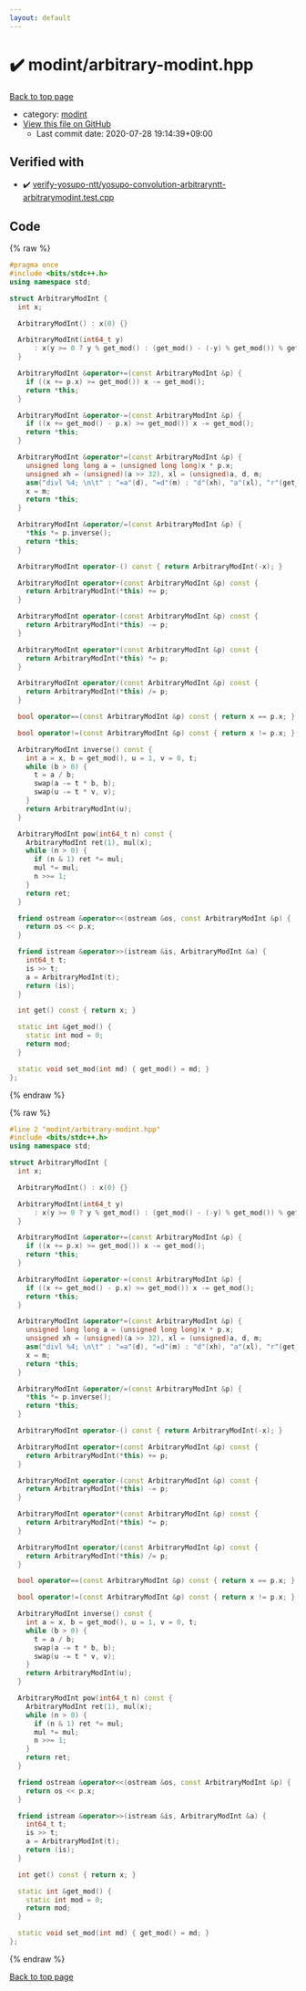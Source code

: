 ```yaml
---
layout: default
---
```


<!-- mathjax config similar to math.stackexchange -->
<script type="text/javascript" async
  src="https://cdnjs.cloudflare.com/ajax/libs/mathjax/2.7.5/MathJax.js?config=TeX-MML-AM_CHTML">
</script>
<script type="text/x-mathjax-config">
  MathJax.Hub.Config({
    TeX: { equationNumbers: { autoNumber: "AMS" }},
    tex2jax: {
      inlineMath: [ ['$','$'] ],
      processEscapes: true
    },
    "HTML-CSS": { matchFontHeight: false },
    displayAlign: "left",
    displayIndent: "2em"
  });
</script>

<script type="text/javascript" src="https://cdnjs.cloudflare.com/ajax/libs/jquery/3.4.1/jquery.min.js"></script>
<script src="https://cdn.jsdelivr.net/npm/jquery-balloon-js@1.1.2/jquery.balloon.min.js" integrity="sha256-ZEYs9VrgAeNuPvs15E39OsyOJaIkXEEt10fzxJ20+2I=" crossorigin="anonymous"></script>
<script type="text/javascript" src="../../assets/js/copy-button.js"></script>
<link rel="stylesheet" href="../../assets/css/copy-button.css" />


# :heavy_check_mark: modint/arbitrary-modint.hpp

<a href="../../index.html">Back to top page</a>

* category: <a href="../../index.html#fb97f878c938d7517d3d9f7de68146e9">modint</a>
* <a href="{{ site.github.repository_url }}/blob/master/modint/arbitrary-modint.hpp">View this file on GitHub</a>
    - Last commit date: 2020-07-28 19:14:39+09:00




## Verified with

* :heavy_check_mark: <a href="../../verify/verify-yosupo-ntt/yosupo-convolution-arbitraryntt-arbitrarymodint.test.cpp.html">verify-yosupo-ntt/yosupo-convolution-arbitraryntt-arbitrarymodint.test.cpp</a>


## Code

<a id="unbundled"></a>
{% raw %}
```cpp
#pragma once
#include <bits/stdc++.h>
using namespace std;

struct ArbitraryModInt {
  int x;

  ArbitraryModInt() : x(0) {}

  ArbitraryModInt(int64_t y)
      : x(y >= 0 ? y % get_mod() : (get_mod() - (-y) % get_mod()) % get_mod()) {
  }

  ArbitraryModInt &operator+=(const ArbitraryModInt &p) {
    if ((x += p.x) >= get_mod()) x -= get_mod();
    return *this;
  }

  ArbitraryModInt &operator-=(const ArbitraryModInt &p) {
    if ((x += get_mod() - p.x) >= get_mod()) x -= get_mod();
    return *this;
  }

  ArbitraryModInt &operator*=(const ArbitraryModInt &p) {
    unsigned long long a = (unsigned long long)x * p.x;
    unsigned xh = (unsigned)(a >> 32), xl = (unsigned)a, d, m;
    asm("divl %4; \n\t" : "=a"(d), "=d"(m) : "d"(xh), "a"(xl), "r"(get_mod()));
    x = m;
    return *this;
  }

  ArbitraryModInt &operator/=(const ArbitraryModInt &p) {
    *this *= p.inverse();
    return *this;
  }

  ArbitraryModInt operator-() const { return ArbitraryModInt(-x); }

  ArbitraryModInt operator+(const ArbitraryModInt &p) const {
    return ArbitraryModInt(*this) += p;
  }

  ArbitraryModInt operator-(const ArbitraryModInt &p) const {
    return ArbitraryModInt(*this) -= p;
  }

  ArbitraryModInt operator*(const ArbitraryModInt &p) const {
    return ArbitraryModInt(*this) *= p;
  }

  ArbitraryModInt operator/(const ArbitraryModInt &p) const {
    return ArbitraryModInt(*this) /= p;
  }

  bool operator==(const ArbitraryModInt &p) const { return x == p.x; }

  bool operator!=(const ArbitraryModInt &p) const { return x != p.x; }

  ArbitraryModInt inverse() const {
    int a = x, b = get_mod(), u = 1, v = 0, t;
    while (b > 0) {
      t = a / b;
      swap(a -= t * b, b);
      swap(u -= t * v, v);
    }
    return ArbitraryModInt(u);
  }

  ArbitraryModInt pow(int64_t n) const {
    ArbitraryModInt ret(1), mul(x);
    while (n > 0) {
      if (n & 1) ret *= mul;
      mul *= mul;
      n >>= 1;
    }
    return ret;
  }

  friend ostream &operator<<(ostream &os, const ArbitraryModInt &p) {
    return os << p.x;
  }

  friend istream &operator>>(istream &is, ArbitraryModInt &a) {
    int64_t t;
    is >> t;
    a = ArbitraryModInt(t);
    return (is);
  }

  int get() const { return x; }

  static int &get_mod() {
    static int mod = 0;
    return mod;
  }

  static void set_mod(int md) { get_mod() = md; }
};
```
{% endraw %}

<a id="bundled"></a>
{% raw %}
```cpp
#line 2 "modint/arbitrary-modint.hpp"
#include <bits/stdc++.h>
using namespace std;

struct ArbitraryModInt {
  int x;

  ArbitraryModInt() : x(0) {}

  ArbitraryModInt(int64_t y)
      : x(y >= 0 ? y % get_mod() : (get_mod() - (-y) % get_mod()) % get_mod()) {
  }

  ArbitraryModInt &operator+=(const ArbitraryModInt &p) {
    if ((x += p.x) >= get_mod()) x -= get_mod();
    return *this;
  }

  ArbitraryModInt &operator-=(const ArbitraryModInt &p) {
    if ((x += get_mod() - p.x) >= get_mod()) x -= get_mod();
    return *this;
  }

  ArbitraryModInt &operator*=(const ArbitraryModInt &p) {
    unsigned long long a = (unsigned long long)x * p.x;
    unsigned xh = (unsigned)(a >> 32), xl = (unsigned)a, d, m;
    asm("divl %4; \n\t" : "=a"(d), "=d"(m) : "d"(xh), "a"(xl), "r"(get_mod()));
    x = m;
    return *this;
  }

  ArbitraryModInt &operator/=(const ArbitraryModInt &p) {
    *this *= p.inverse();
    return *this;
  }

  ArbitraryModInt operator-() const { return ArbitraryModInt(-x); }

  ArbitraryModInt operator+(const ArbitraryModInt &p) const {
    return ArbitraryModInt(*this) += p;
  }

  ArbitraryModInt operator-(const ArbitraryModInt &p) const {
    return ArbitraryModInt(*this) -= p;
  }

  ArbitraryModInt operator*(const ArbitraryModInt &p) const {
    return ArbitraryModInt(*this) *= p;
  }

  ArbitraryModInt operator/(const ArbitraryModInt &p) const {
    return ArbitraryModInt(*this) /= p;
  }

  bool operator==(const ArbitraryModInt &p) const { return x == p.x; }

  bool operator!=(const ArbitraryModInt &p) const { return x != p.x; }

  ArbitraryModInt inverse() const {
    int a = x, b = get_mod(), u = 1, v = 0, t;
    while (b > 0) {
      t = a / b;
      swap(a -= t * b, b);
      swap(u -= t * v, v);
    }
    return ArbitraryModInt(u);
  }

  ArbitraryModInt pow(int64_t n) const {
    ArbitraryModInt ret(1), mul(x);
    while (n > 0) {
      if (n & 1) ret *= mul;
      mul *= mul;
      n >>= 1;
    }
    return ret;
  }

  friend ostream &operator<<(ostream &os, const ArbitraryModInt &p) {
    return os << p.x;
  }

  friend istream &operator>>(istream &is, ArbitraryModInt &a) {
    int64_t t;
    is >> t;
    a = ArbitraryModInt(t);
    return (is);
  }

  int get() const { return x; }

  static int &get_mod() {
    static int mod = 0;
    return mod;
  }

  static void set_mod(int md) { get_mod() = md; }
};

```
{% endraw %}

<a href="../../index.html">Back to top page</a>

